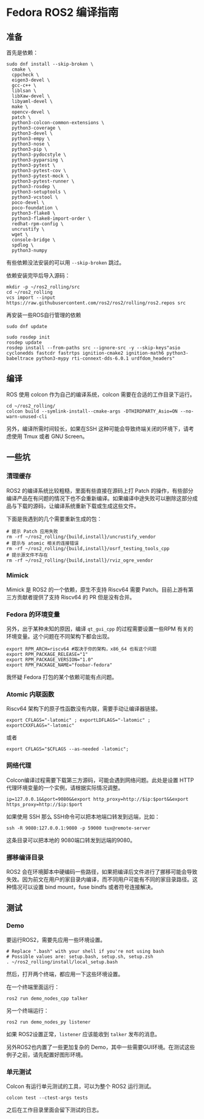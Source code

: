 # Fedora ROS2 编译指南

## **准备**

首先是依赖：

```
sudo dnf install --skip-broken \
  cmake \
  cppcheck \
  eigen3-devel \
  gcc-c++ \
  liblsan \
  libXaw-devel \
  libyaml-devel \
  make \
  opencv-devel \
  patch \
  python3-colcon-common-extensions \
  python3-coverage \
  python3-devel \
  python3-empy \
  python3-nose \
  python3-pip \
  python3-pydocstyle \
  python3-pyparsing \
  python3-pytest \
  python3-pytest-cov \
  python3-pytest-mock \
  python3-pytest-runner \
  python3-rosdep \
  python3-setuptools \
  python3-vcstool \
  poco-devel \
  poco-foundation \
  python3-flake8 \
  python3-flake8-import-order \
  redhat-rpm-config \
  uncrustify \
  wget \ 
  console-bridge \
  spdlog \
  python3-numpy
```

有些依赖没法安装的可以用 `--skip-broken` 跳过。

依赖安装完毕后导入源码：

```
mkdir -p ~/ros2_rolling/src
cd ~/ros2_rolling
vcs import --input https://raw.githubusercontent.com/ros2/ros2/rolling/ros2.repos src
```

再安装一些ROS自行管理的依赖

```
sudo dnf update

sudo rosdep init
rosdep update
rosdep install --from-paths src --ignore-src -y --skip-keys"asio cyclonedds fastcdr fastrtps ignition-cmake2 ignition-math6 python3-babeltrace python3-mypy rti-connext-dds-6.0.1 urdfdom_headers"
```

## **编译**

ROS 使用 colcon 作为自己的编译系统，colcon 需要在合适的工作目录下运行。

```
cd ~/ros2_rolling/
colcon build --symlink-install--cmake-args -DTHIRDPARTY_Asio=ON --no-warn-unused-cli
```

另外，编译所需时间较长，如果在SSH 这种可能会导致终端关闭的环境下，请考虑使用 Tmux 或者 GNU Screen。

## **一些坑**

### **清理缓存**

ROS2 的编译系统比较粗糙，里面有些直接在源码上打 Patch 的操作，有些部分编译产品在有问题的情况下也不会重新编译。如果编译中途失败可以删除这部分成品与下载的源码，让编译系统重新下载或生成这些文件。

下面是我遇到的几个需要重新生成的包：

```
# 提示 Patch 应用失败
rm -rf ~/ros2_rolling/{build,install}/uncrustify_vendor
# 提示与 atomic 相关的连接错误
rm -rf ~/ros2_rolling/{build,install}/osrf_testing_tools_cpp
# 提示源文件不存在
rm -rf ~/ros2_rolling/{build,install}/rviz_ogre_vendor
```

### **Mimick**

Mimick 是 ROS2 的一个依赖，原生不支持 Riscv64 需要 Patch。目前上游有第三方贡献者提供了支持 Riscv64 的 PR 但是没有合并。

### **Fedora 的环境变量**

另外，出于某种未知的原因，编译 `qt_gui_cpp` 的过程需要设置一些RPM 有关的环境变量。这个问题在不同架构下都会出现。

```
export RPM_ARCH=riscv64 #取决于你的架构，x86_64 也有这个问题
export RPM_PACKAGE_RELEASE="1"
export RPM_PACKAGE_VERSION="1.0"
export RPM_PACKAGE_NAME="foobar-fedora"
```

我怀疑 Fedora 打包的某个依赖可能有点问题。

### **Atomic 内联函数**

Riscv64 架构下的原子性函数没有内联，需要手动让编译器链接。

```
export CFLAGS="-latomic" ; exportLDFLAGS="-latomic" ; exportCXXFLAGS="-latomic"
```

或者

```
export CFLAGS="$CFLAGS --as-needed -latomic";
```

### **网络代理**

Colcon编译过程需要下载第三方源码，可能会遇到网络问题。此处是设置 HTTP 代理环境变量的一个实例，请根据实际情况调整。

```
ip=127.0.0.1&&port=9080&&export http_proxy=http://$ip:$port&&export https_proxy=http://$ip:$port
```

如果使用 SSH 那么 SSH命令可以把本地端口转发到远端，比如：

```
ssh -R 9080:127.0.0.1:9080 -p 59000 tux@remote-server
```

这条目录可以把本地的 9080端口转发到远端的9080。

### 挪移编译目录

ROS2 会在环境脚本中硬编码一些路径，如果把编译后文件进行了挪移可能会导致失效。因为前文在用户的家目录内编译，而不同用户可能有不同的家目录路径。这种情况可以设置 bind mount，fuse bindfs 或者符号连接解决。

## 测试

### Demo

要运行ROS2，需要先应用一些环境设置。

```
# Replace ".bash" with your shell if you're not using bash
# Possible values are: setup.bash, setup.sh, setup.zsh
. ~/ros2_rolling/install/local_setup.bash
```

然后，打开两个终端，都应用一下这些环境设置。

在一个终端里面运行：

```
ros2 run demo_nodes_cpp talker
```

另一个终端运行：

```
ros2 run demo_nodes_py listener
```

如果 ROS2设置正常，`listener` 应该能收到 `talker` 发布的消息。

另外ROS2也内置了一些更加复杂的 Demo，其中一些需要GUI环境。在测试这些例子之前，请先配置好图形环境。

### 单元测试

Colcon 有运行单元测试的工具，可以为整个 ROS2 运行测试。

```
colcon test --ctest-args tests
```

之后在工作目录里面会留下测试的日志。
